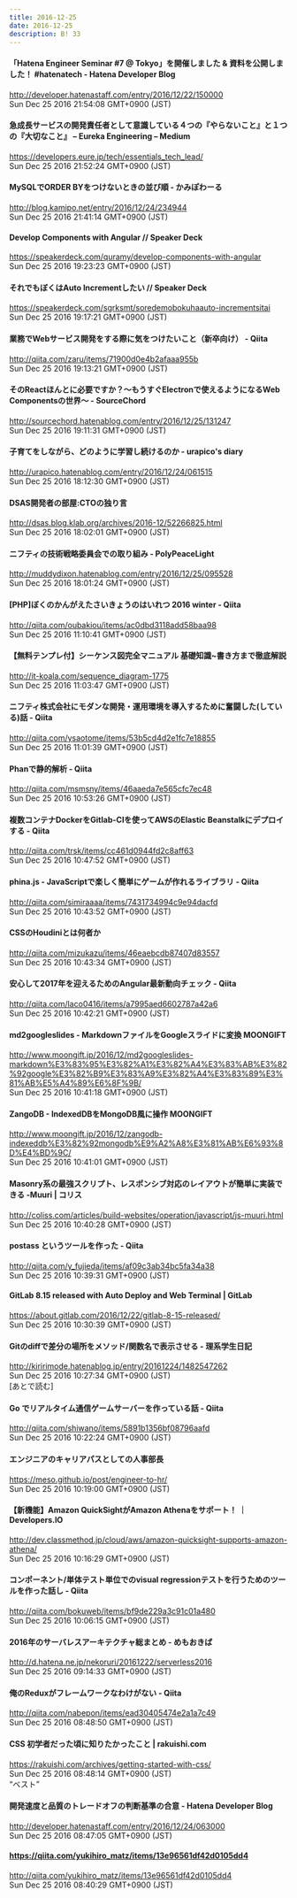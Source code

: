 ```yaml
---
title: 2016-12-25
date: 2016-12-25
description: B! 33
---
```


#### 「Hatena Engineer Seminar #7 @ Tokyo」を開催しました & 資料を公開しました！ #hatenatech - Hatena Developer Blog
http://developer.hatenastaff.com/entry/2016/12/22/150000<br>
Sun Dec 25 2016 21:54:08 GMT+0900 (JST)<br>


#### 急成長サービスの開発責任者として意識している４つの『やらないこと』と１つの『大切なこと』 – Eureka Engineering – Medium
https://developers.eure.jp/tech/essentials_tech_lead/<br>
Sun Dec 25 2016 21:52:24 GMT+0900 (JST)<br>


#### MySQLでORDER BYをつけないときの並び順 - かみぽわーる
http://blog.kamipo.net/entry/2016/12/24/234944<br>
Sun Dec 25 2016 21:41:14 GMT+0900 (JST)<br>


#### Develop Components with Angular // Speaker Deck
https://speakerdeck.com/quramy/develop-components-with-angular<br>
Sun Dec 25 2016 19:23:23 GMT+0900 (JST)<br>


#### それでもぼくはAuto Incrementしたい // Speaker Deck
https://speakerdeck.com/sgrksmt/soredemobokuhaauto-incrementsitai<br>
Sun Dec 25 2016 19:17:21 GMT+0900 (JST)<br>


#### 業務でWebサービス開発をする際に気をつけたいこと（新卒向け） - Qiita
http://qiita.com/zaru/items/71900d0e4b2afaaa955b<br>
Sun Dec 25 2016 19:13:21 GMT+0900 (JST)<br>


#### そのReactほんとに必要ですか？～もうすぐElectronで使えるようになるWeb Componentsの世界～ - SourceChord
http://sourcechord.hatenablog.com/entry/2016/12/25/131247<br>
Sun Dec 25 2016 19:11:31 GMT+0900 (JST)<br>


#### 子育てをしながら、どのように学習し続けるのか - urapico's diary
http://urapico.hatenablog.com/entry/2016/12/24/061515<br>
Sun Dec 25 2016 18:12:30 GMT+0900 (JST)<br>


#### DSAS開発者の部屋:CTOの独り言
http://dsas.blog.klab.org/archives/2016-12/52266825.html<br>
Sun Dec 25 2016 18:02:01 GMT+0900 (JST)<br>


#### ニフティの技術戦略委員会での取り組み - PolyPeaceLight
http://muddydixon.hatenablog.com/entry/2016/12/25/095528<br>
Sun Dec 25 2016 18:01:24 GMT+0900 (JST)<br>


#### [PHP]ぼくのかんがえたさいきょうのはいれつ 2016 winter - Qiita
http://qiita.com/oubakiou/items/ac0dbd3118add58baa98<br>
Sun Dec 25 2016 11:10:41 GMT+0900 (JST)<br>


#### 【無料テンプレ付】シーケンス図完全マニュアル 基礎知識~書き方まで徹底解説
http://it-koala.com/sequence_diagram-1775<br>
Sun Dec 25 2016 11:03:47 GMT+0900 (JST)<br>


#### ニフティ株式会社にモダンな開発・運用環境を導入するために奮闘した(している)話 - Qiita
http://qiita.com/ysaotome/items/53b5cd4d2e1fc7e18855<br>
Sun Dec 25 2016 11:01:39 GMT+0900 (JST)<br>


#### Phanで静的解析 - Qiita
http://qiita.com/msmsny/items/46aaeda7e565cfc7ec48<br>
Sun Dec 25 2016 10:53:26 GMT+0900 (JST)<br>


#### 複数コンテナDockerをGitlab-CIを使ってAWSのElastic Beanstalkにデプロイする - Qiita
http://qiita.com/trsk/items/cc461d0944fd2c8aff63<br>
Sun Dec 25 2016 10:47:52 GMT+0900 (JST)<br>


#### phina.js - JavaScriptで楽しく簡単にゲームが作れるライブラリ - Qiita
http://qiita.com/simiraaaa/items/7431734994c9e94dacfd<br>
Sun Dec 25 2016 10:43:52 GMT+0900 (JST)<br>


#### CSSのHoudiniとは何者か
http://qiita.com/mizukazu/items/46eaebcdb87407d83557<br>
Sun Dec 25 2016 10:43:34 GMT+0900 (JST)<br>


#### 安心して2017年を迎えるためのAngular最新動向チェック - Qiita
http://qiita.com/laco0416/items/a7995aed6602787a42a6<br>
Sun Dec 25 2016 10:42:21 GMT+0900 (JST)<br>


#### md2googleslides - MarkdownファイルをGoogleスライドに変換 MOONGIFT
http://www.moongift.jp/2016/12/md2googleslides-markdown%E3%83%95%E3%82%A1%E3%82%A4%E3%83%AB%E3%82%92google%E3%82%B9%E3%83%A9%E3%82%A4%E3%83%89%E3%81%AB%E5%A4%89%E6%8F%9B/<br>
Sun Dec 25 2016 10:41:18 GMT+0900 (JST)<br>


#### ZangoDB - IndexedDBをMongoDB風に操作 MOONGIFT
http://www.moongift.jp/2016/12/zangodb-indexeddb%E3%82%92mongodb%E9%A2%A8%E3%81%AB%E6%93%8D%E4%BD%9C/<br>
Sun Dec 25 2016 10:41:01 GMT+0900 (JST)<br>


####   Masonry系の最強スクリプト、レスポンシブ対応のレイアウトが簡単に実装できる -Muuri | コリス
http://coliss.com/articles/build-websites/operation/javascript/js-muuri.html<br>
Sun Dec 25 2016 10:40:28 GMT+0900 (JST)<br>


#### postass というツールを作った - Qiita
http://qiita.com/y_fujieda/items/af09c3ab34bc5fa34a38<br>
Sun Dec 25 2016 10:39:31 GMT+0900 (JST)<br>


####  GitLab 8.15 released with Auto Deploy and Web Terminal | GitLab 
https://about.gitlab.com/2016/12/22/gitlab-8-15-released/<br>
Sun Dec 25 2016 10:30:39 GMT+0900 (JST)<br>


#### Gitのdiffで差分の場所をメソッド/関数名で表示させる - 理系学生日記
http://kiririmode.hatenablog.jp/entry/20161224/1482547262<br>
Sun Dec 25 2016 10:27:34 GMT+0900 (JST)<br>
[あとで読む]


#### Go でリアルタイム通信ゲームサーバーを作っている話 - Qiita
http://qiita.com/shiwano/items/5891b1356bf08796aafd<br>
Sun Dec 25 2016 10:22:24 GMT+0900 (JST)<br>


#### エンジニアのキャリアパスとしての人事部長
https://meso.github.io/post/engineer-to-hr/<br>
Sun Dec 25 2016 10:19:00 GMT+0900 (JST)<br>


#### 【新機能】Amazon QuickSightがAmazon Athenaをサポート！ ｜ Developers.IO
http://dev.classmethod.jp/cloud/aws/amazon-quicksight-supports-amazon-athena/<br>
Sun Dec 25 2016 10:16:29 GMT+0900 (JST)<br>


#### コンポーネント/単体テスト単位でのvisual regressionテストを行うためのツールを作った話し - Qiita
http://qiita.com/bokuweb/items/bf9de229a3c91c01a480<br>
Sun Dec 25 2016 10:06:15 GMT+0900 (JST)<br>


####  2016年のサーバレスアーキテクチャ総まとめ - めもおきば
http://d.hatena.ne.jp/nekoruri/20161222/serverless2016<br>
Sun Dec 25 2016 09:14:33 GMT+0900 (JST)<br>


#### 俺のReduxがフレームワークなわけがない - Qiita
http://qiita.com/nabepon/items/ead30405474e2a1a7c49<br>
Sun Dec 25 2016 08:48:50 GMT+0900 (JST)<br>


#### CSS 初学者だった頃に知りたかったこと | rakuishi.com
https://rakuishi.com/archives/getting-started-with-css/<br>
Sun Dec 25 2016 08:48:14 GMT+0900 (JST)<br>
“ベスト”


#### 開発速度と品質のトレードオフの判断基準の合意 - Hatena Developer Blog
http://developer.hatenastaff.com/entry/2016/12/24/063000<br>
Sun Dec 25 2016 08:47:05 GMT+0900 (JST)<br>


#### https://qiita.com/yukihiro_matz/items/13e96561df42d0105dd4
http://qiita.com/yukihiro_matz/items/13e96561df42d0105dd4<br>
Sun Dec 25 2016 08:40:29 GMT+0900 (JST)<br>


